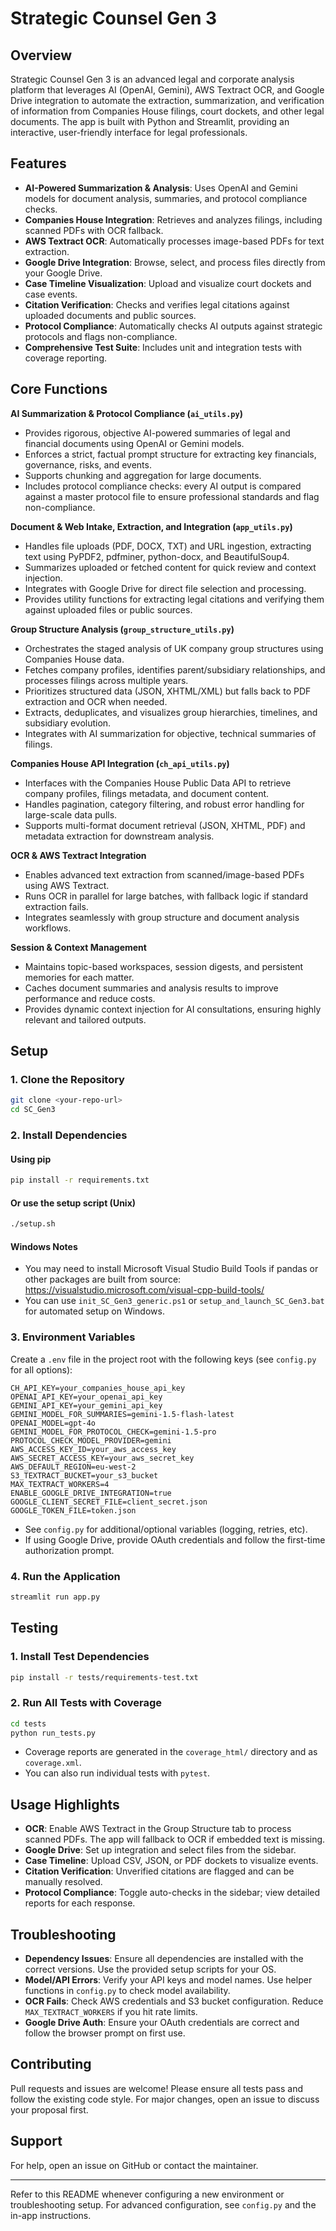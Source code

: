 # Strategic Counsel Gen 3

## Overview
Strategic Counsel Gen 3 is an advanced legal and corporate analysis platform that leverages AI (OpenAI, Gemini), AWS Textract OCR, and Google Drive integration to automate the extraction, summarization, and verification of information from Companies House filings, court dockets, and other legal documents. The app is built with Python and Streamlit, providing an interactive, user-friendly interface for legal professionals.

## Features
- **AI-Powered Summarization & Analysis**: Uses OpenAI and Gemini models for document analysis, summaries, and protocol compliance checks.
- **Companies House Integration**: Retrieves and analyzes filings, including scanned PDFs with OCR fallback.
- **AWS Textract OCR**: Automatically processes image-based PDFs for text extraction.
- **Google Drive Integration**: Browse, select, and process files directly from your Google Drive.
- **Case Timeline Visualization**: Upload and visualize court dockets and case events.
- **Citation Verification**: Checks and verifies legal citations against uploaded documents and public sources.
- **Protocol Compliance**: Automatically checks AI outputs against strategic protocols and flags non-compliance.
- **Comprehensive Test Suite**: Includes unit and integration tests with coverage reporting.

## Core Functions

**AI Summarization & Protocol Compliance (`ai_utils.py`)**
- Provides rigorous, objective AI-powered summaries of legal and financial documents using OpenAI or Gemini models.
- Enforces a strict, factual prompt structure for extracting key financials, governance, risks, and events.
- Supports chunking and aggregation for large documents.
- Includes protocol compliance checks: every AI output is compared against a master protocol file to ensure professional standards and flag non-compliance.

**Document & Web Intake, Extraction, and Integration (`app_utils.py`)**
- Handles file uploads (PDF, DOCX, TXT) and URL ingestion, extracting text using PyPDF2, pdfminer, python-docx, and BeautifulSoup4.
- Summarizes uploaded or fetched content for quick review and context injection.
- Integrates with Google Drive for direct file selection and processing.
- Provides utility functions for extracting legal citations and verifying them against uploaded files or public sources.

**Group Structure Analysis (`group_structure_utils.py`)**
- Orchestrates the staged analysis of UK company group structures using Companies House data.
- Fetches company profiles, identifies parent/subsidiary relationships, and processes filings across multiple years.
- Prioritizes structured data (JSON, XHTML/XML) but falls back to PDF extraction and OCR when needed.
- Extracts, deduplicates, and visualizes group hierarchies, timelines, and subsidiary evolution.
- Integrates with AI summarization for objective, technical summaries of filings.

**Companies House API Integration (`ch_api_utils.py`)**
- Interfaces with the Companies House Public Data API to retrieve company profiles, filings metadata, and document content.
- Handles pagination, category filtering, and robust error handling for large-scale data pulls.
- Supports multi-format document retrieval (JSON, XHTML, PDF) and metadata extraction for downstream analysis.

**OCR & AWS Textract Integration**
- Enables advanced text extraction from scanned/image-based PDFs using AWS Textract.
- Runs OCR in parallel for large batches, with fallback logic if standard extraction fails.
- Integrates seamlessly with group structure and document analysis workflows.

**Session & Context Management**
- Maintains topic-based workspaces, session digests, and persistent memories for each matter.
- Caches document summaries and analysis results to improve performance and reduce costs.
- Provides dynamic context injection for AI consultations, ensuring highly relevant and tailored outputs.

## Setup

### 1. Clone the Repository
```bash
git clone <your-repo-url>
cd SC_Gen3
```

### 2. Install Dependencies
#### Using pip
```bash
pip install -r requirements.txt
```
#### Or use the setup script (Unix)
```bash
./setup.sh
```
#### Windows Notes
- You may need to install Microsoft Visual Studio Build Tools if pandas or other packages are built from source: https://visualstudio.microsoft.com/visual-cpp-build-tools/
- You can use `init_SC_Gen3_generic.ps1` or `setup_and_launch_SC_Gen3.bat` for automated setup on Windows.

### 3. Environment Variables
Create a `.env` file in the project root with the following keys (see `config.py` for all options):

```
CH_API_KEY=your_companies_house_api_key
OPENAI_API_KEY=your_openai_api_key
GEMINI_API_KEY=your_gemini_api_key
GEMINI_MODEL_FOR_SUMMARIES=gemini-1.5-flash-latest
OPENAI_MODEL=gpt-4o
GEMINI_MODEL_FOR_PROTOCOL_CHECK=gemini-1.5-pro
PROTOCOL_CHECK_MODEL_PROVIDER=gemini
AWS_ACCESS_KEY_ID=your_aws_access_key
AWS_SECRET_ACCESS_KEY=your_aws_secret_key
AWS_DEFAULT_REGION=eu-west-2
S3_TEXTRACT_BUCKET=your_s3_bucket
MAX_TEXTRACT_WORKERS=4
ENABLE_GOOGLE_DRIVE_INTEGRATION=true
GOOGLE_CLIENT_SECRET_FILE=client_secret.json
GOOGLE_TOKEN_FILE=token.json
```

- See `config.py` for additional/optional variables (logging, retries, etc).
- If using Google Drive, provide OAuth credentials and follow the first-time authorization prompt.

### 4. Run the Application
```bash
streamlit run app.py
```

## Testing

### 1. Install Test Dependencies
```bash
pip install -r tests/requirements-test.txt
```

### 2. Run All Tests with Coverage
```bash
cd tests
python run_tests.py
```
- Coverage reports are generated in the `coverage_html/` directory and as `coverage.xml`.
- You can also run individual tests with `pytest`.

## Usage Highlights
- **OCR**: Enable AWS Textract in the Group Structure tab to process scanned PDFs. The app will fallback to OCR if embedded text is missing.
- **Google Drive**: Set up integration and select files from the sidebar.
- **Case Timeline**: Upload CSV, JSON, or PDF dockets to visualize events.
- **Citation Verification**: Unverified citations are flagged and can be manually resolved.
- **Protocol Compliance**: Toggle auto-checks in the sidebar; view detailed reports for each response.

## Troubleshooting
- **Dependency Issues**: Ensure all dependencies are installed with the correct versions. Use the provided setup scripts for your OS.
- **Model/API Errors**: Verify your API keys and model names. Use helper functions in `config.py` to check model availability.
- **OCR Fails**: Check AWS credentials and S3 bucket configuration. Reduce `MAX_TEXTRACT_WORKERS` if you hit rate limits.
- **Google Drive Auth**: Ensure your OAuth credentials are correct and follow the browser prompt on first use.

## Contributing
Pull requests and issues are welcome! Please ensure all tests pass and follow the existing code style. For major changes, open an issue to discuss your proposal first.

## Support
For help, open an issue on GitHub or contact the maintainer.

---
Refer to this README whenever configuring a new environment or troubleshooting setup. For advanced configuration, see `config.py` and the in-app instructions.
